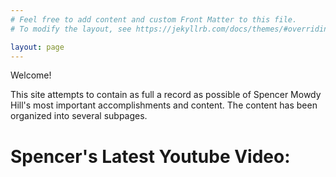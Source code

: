 ```yaml
---
# Feel free to add content and custom Front Matter to this file.
# To modify the layout, see https://jekyllrb.com/docs/themes/#overriding-theme-defaults

layout: page
---
```


Welcome!

This site attempts to contain as full a record as possible of Spencer Mowdy Hill's most important accomplishments and content. The content has been organized into several subpages.

# Spencer's Latest Youtube Video:
<script src="https://ajax.googleapis.com/ajax/libs/jquery/2.1.1/jquery.min.js"></script>
<script src="/assets/js/youtubeembed.js"></script>
<style type="text/css">
	.container {
		position: relative;
		overflow: hidden;
		width: 100%;
		padding-top: 56.25%; /* 16:9 Aspect Ratio (divide 9 by 16 = 0.5625) */
	}
	.responsive-iframe {
		position: absolute;
		top: 0;
		left: 0;
		bottom: 0;
		right: 0;
		width: 100%;
		height: 100%;
	}
</style>
<div class="container">
	<iframe class="responsive-iframe" id="youtube_video" width="600" height="340" frameborder="0" allowfullscreen></iframe>
</div>